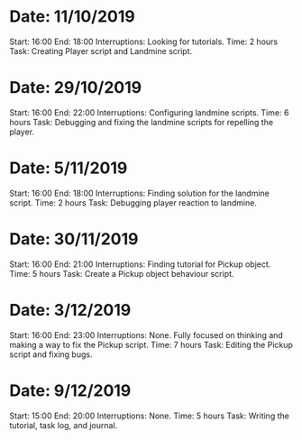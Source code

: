 # Date: 11/10/2019
Start: 16:00
End: 18:00
Interruptions: Looking for tutorials.
Time: 2 hours
Task: Creating Player script and Landmine script.

# Date: 29/10/2019
Start: 16:00
End: 22:00
Interruptions: Configuring landmine scripts.
Time: 6 hours
Task: Debugging and fixing the landmine scripts for repelling the player.

# Date: 5/11/2019
Start: 16:00
End: 18:00
Interruptions: Finding solution for the landmine script.
Time: 2 hours
Task: Debugging player reaction to landmine.

# Date: 30/11/2019
Start: 16:00
End: 21:00
Interruptions: Finding tutorial for Pickup object.
Time: 5 hours
Task: Create a Pickup object behaviour script.

# Date: 3/12/2019
Start: 16:00
End: 23:00
Interruptions: None. Fully focused on thinking and making a way to fix the Pickup script.
Time: 7 hours
Task: Editing the Pickup script and fixing bugs.

# Date: 9/12/2019
Start: 15:00
End: 20:00
Interruptions: None.
Time: 5 hours
Task: Writing the tutorial, task log, and journal.